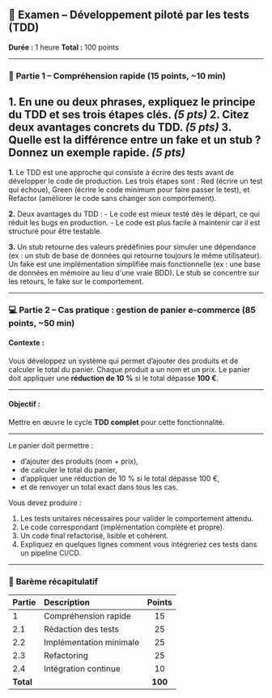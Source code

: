 ## 🧩 **Examen – Développement piloté par les tests (TDD)**

**Durée :** 1 heure
**Total :** 100 points

---

### 🧠 **Partie 1 – Compréhension rapide (15 points, ~10 min)**

**1.** En une ou deux phrases, expliquez le principe du TDD et ses trois étapes clés. *(5 pts)*
**2.** Citez deux avantages concrets du TDD. *(5 pts)*
**3.** Quelle est la différence entre un fake et un stub ? Donnez un exemple rapide. *(5 pts)*
---

**1.** Le TDD est une approche qui consiste à écrire des tests avant de développer le code de production. Les trois étapes sont : Red (écrire un test qui échoue), Green (écrire le code minimum pour faire passer le test), et Refactor (améliorer le code sans changer son comportement).

**2.** Deux avantages du TDD :
    - Le code est mieux testé dès le départ, ce qui réduit les bugs en production.
    - Le code est plus facile à maintenir car il est structuré pour être testable.

**3.** Un stub retourne des valeurs prédéfinies pour simuler une dépendance (ex : un stub de base de données qui retourne toujours le même utilisateur). Un fake est une implémentation simplifiée mais fonctionnelle (ex : une base de données en mémoire au lieu d'une vraie BDD). Le stub se concentre sur les retours, le fake sur le comportement.

---

### 💻 **Partie 2 – Cas pratique : gestion de panier e-commerce (85 points, ~50 min)**

#### **Contexte :**

Vous développez un système qui permet d’ajouter des produits et de calculer le total du panier.
Chaque produit a un nom et un prix. Le panier doit appliquer une **réduction de 10 %** si le total dépasse **100 €**.

---

#### **Objectif :**

Mettre en œuvre le cycle **TDD complet** pour cette fonctionnalité.

---


Le panier doit permettre :

- d’ajouter des produits (nom + prix),
- de calculer le total du panier,
- d’appliquer une réduction de 10 % si le total dépasse 100 €,
- et de renvoyer un total exact dans tous les cas.

Vous devez produire :

1. Les tests unitaires nécessaires pour valider le comportement attendu.
2. Le code correspondant (implémentation complète et propre).
3. Un code final refactorisé, lisible et cohérent.
4. Expliquez en quelques lignes comment vous intégreriez ces tests dans un pipeline CI/CD.

---

### 🧾 **Barème récapitulatif**

| Partie    | Description             |  Points |
| :-------- | :---------------------- | :-----: |
| 1         | Compréhension rapide    |    15   |
| 2.1       | Rédaction des tests     |    25   |
| 2.2       | Implémentation minimale |    25   |
| 2.3       | Refactoring             |    25   |
| 2.4       | Intégration continue    |    10   |
| **Total** |                         | **100** |